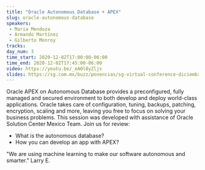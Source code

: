 ```yaml
---
title: "Oracle Autonomous Database + APEX"
slug: oracle-autonomous-database
speakers:
 - Maria Mendoza
 - Armando Martínez
 - Gilberto Monroy
tracks:
day_num: 3
time_start: 2020-12-02T17:00:00-06:00
time_end: 2020-12-02T17:45:00-06:00
video: https://youtu.be/_eA0l8yZljs
slides: https://sg.com.mx/buzz/ponencias/sg-virtual-conference-diciembre-2020/oracle-autonomous-database-apex
---
```

Oracle APEX on Autonomous Database provides a preconfigured, fully managed and secured environment to both develop and deploy world-class applications. Oracle takes care of configuration, tuning, backups, patching, encryption, scaling and more, leaving you free to focus on solving your business problems. This session was developed with assistance of Oracle Solution Center Mexico Team.
Join us for review:

* What is the autonomous database?
* How you can develop an app with APEX?

"We are using machine learning to make our software autonomous and smarter." Larry E.

